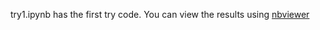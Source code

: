 try1.ipynb has the first try code. You can view the results using [nbviewer](http://nbviewer.ipython.org/github/snmishra/health-hack-weekend/blob/lead/lead_poisoning/try1.ipynb)
